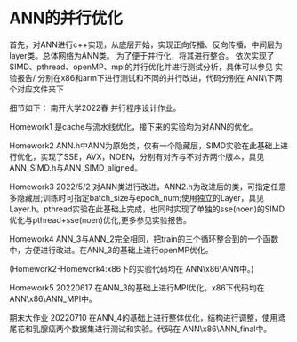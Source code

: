 # ANN的并行优化
首先，对ANN进行c++实现，从底层开始，实现正向传播、反向传播。中间层为layer类。总体网络为ANN类。
为了便于并行化，将其进行整合。
依次实现了SIMD、pthread、openMP、mpi的并行优化并进行测试分析，具体可以参见 实验报告/
分别在x86和arm下进行测试和不同的并行改进，代码分别在 ANN\下两个对应文件夹下

细节如下：
南开大学2022春 并行程序设计作业。

Homework1 是cache与流水线优化，接下来的实验均为对ANN的优化。

Homework2 ANN.h中ANN为原始类，仅有一个隐藏层，SIMD实验在此基础上进行优化，实现了SSE，AVX，NOEN，分别有对齐与不对齐两个版本，具见ANN_SIMD.h与ANN_SIMD_aligned。

Homework3 2022/5/2 对ANN类进行改进，ANN2.h为改进后的类，可指定任意多隐藏层;训练时可指定batch_size与epoch_num;使用独立的Layer，具见Layer.h。pthread实验在此基础上完成，也同时实现了单独的sse(noen)的SIMD优化与pthread+sse(noen)优化,更多参见实验报告。

Homework4 ANN_3与ANN_2完全相同，把train的三个循环整合到的一个函数中，方便进行改进。在ANN_3的基础上进行openMP优化。

(Homework2-Homework4:x86下的实验代码均在 ANN\x86\ANN中。)

Homework5 20220617 在ANN_3的基础上进行MPI优化。x86下代码均在 ANN\x86\ANN_MPI中。

期末大作业 20220710 在ANN_4的基础上进行整体优化，结构进行调整，使用鸢尾花和乳腺癌两个数据集进行测试和实验。代码在 ANN\x86\ANN_final中。
